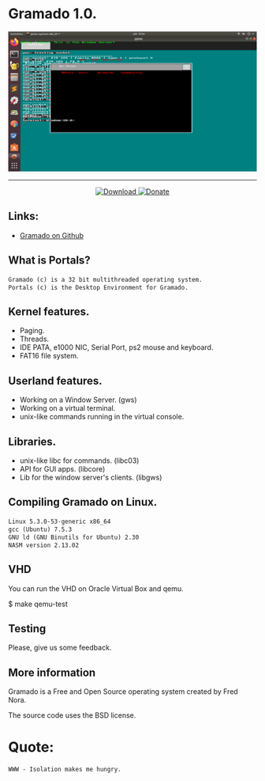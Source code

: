 # Gramado 1.0.

<p align=center>
  <a href="https://github.com/frednora/gramado">
    <img alt="Gramado" src="https://github.com/gramado/img/blob/master/gramado2.png">
  </a>
</p>

---

<p align=center>
  <a href="https://github.com/frednora/gramado/archive/master.zip">
  <img alt="Download " src="https://img.shields.io/badge/Download-latest-green.svg">
  </a>
  <a href="https://gramado.github.io/projects">
    <img alt="Donate" src="https://img.shields.io/badge/%24-Donate-orange.svg">
  </a>
</p>

## Links:

- [Gramado on Github](https://github.com/frednora/gramado)


## What is Portals?

    Gramado (c) is a 32 bit multithreaded operating system.
    Portals (c) is the Desktop Environment for Gramado.

## Kernel features.

* Paging.
* Threads.
* IDE PATA, e1000 NIC, Serial Port, ps2 mouse and keyboard.
* FAT16 file system.

## Userland features.

* Working on a Window Server. (gws)
* Working on a virtual terminal. 
* unix-like commands running in the virtual console.

## Libraries.

* unix-like libc for commands. (libc03)
* API for GUI apps. (libcore)
* Lib for the window server's clients. (libgws)


## Compiling Gramado on Linux.

    Linux 5.3.0-53-generic x86_64
    gcc (Ubuntu) 7.5.3
    GNU ld (GNU Binutils for Ubuntu) 2.30
    NASM version 2.13.02


## VHD

You can run the VHD on Oracle Virtual Box and qemu.

$ make qemu-test


## Testing

Please, give us some feedback.


## More information

Gramado is a Free and Open Source operating system created by Fred Nora.

The source code uses the BSD license.

# Quote:

    WWW - Isolation makes me hungry.
